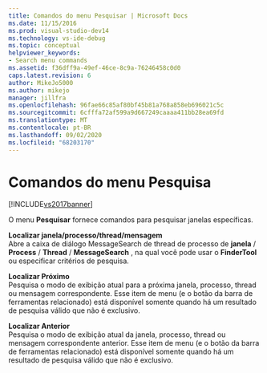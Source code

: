```yaml
---
title: Comandos do menu Pesquisar | Microsoft Docs
ms.date: 11/15/2016
ms.prod: visual-studio-dev14
ms.technology: vs-ide-debug
ms.topic: conceptual
helpviewer_keywords:
- Search menu commands
ms.assetid: f36dff9a-49ef-46ce-8c9a-76246458c0d0
caps.latest.revision: 6
author: MikeJo5000
ms.author: mikejo
manager: jillfra
ms.openlocfilehash: 96fae66c85af80bf45b81a768a858eb696021c5c
ms.sourcegitcommit: 6cfffa72af599a9d667249caaaa411bb28ea69fd
ms.translationtype: MT
ms.contentlocale: pt-BR
ms.lasthandoff: 09/02/2020
ms.locfileid: "68203170"
---
```

# <a name="search-menu-commands"></a>Comandos do menu Pesquisa
[!INCLUDE[vs2017banner](../includes/vs2017banner.md)]

O menu **Pesquisar** fornece comandos para pesquisar janelas específicas.  
  
 **Localizar janela/processo/thread/mensagem**  
 Abre a caixa de diálogo MessageSearch de thread de processo de **janela** / **Process** / **Thread** / **MessageSearch** , na qual você pode usar o **FinderTool** ou especificar critérios de pesquisa.  
  
 **Localizar Próximo**  
 Pesquisa o modo de exibição atual para a próxima janela, processo, thread ou mensagem correspondente. Esse item de menu (e o botão da barra de ferramentas relacionado) está disponível somente quando há um resultado de pesquisa válido que não é exclusivo.  
  
 **Localizar Anterior**  
 Pesquisa o modo de exibição atual da janela, processo, thread ou mensagem correspondente anterior. Esse item de menu (e o botão da barra de ferramentas relacionado) está disponível somente quando há um resultado de pesquisa válido que não é exclusivo.
